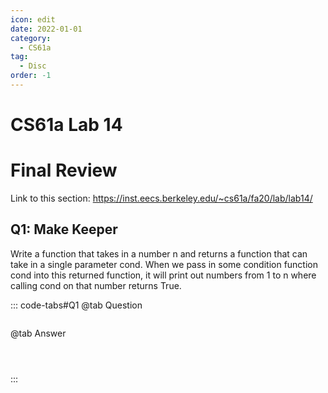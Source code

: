```yaml
---
icon: edit
date: 2022-01-01
category:
  - CS61a
tag:
  - Disc
order: -1
---
```


# CS61a Lab 14
# Final Review
Link to this section: <https://inst.eecs.berkeley.edu/~cs61a/fa20/lab/lab14/>
## Q1: Make Keeper
Write a function that takes in a number n and returns a function that can take in a single parameter cond. When we pass in some condition function cond into this returned function, it will print out numbers from 1 to n where calling cond on that number returns True.


::: code-tabs#Q1
@tab Question
```

```

@tab Answer
```



```
:::

